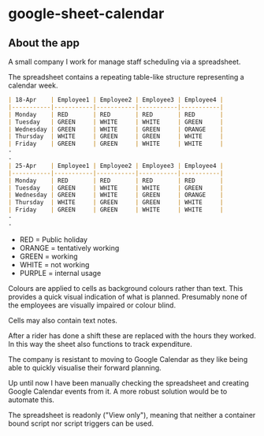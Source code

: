 # google-sheet-calendar

## About the app

A small company I work for manage staff scheduling via a spreadsheet.

The spreadsheet contains a repeating table-like structure representing a calendar week.

```md
| 18-Apr    | Employee1 | Employee2 | Employee3 | Employee4 |
|-----------|-----------|-----------|-----------|-----------|
| Monday    | RED       | RED       | RED       | RED       |
| Tuesday   | GREEN     | WHITE     | WHITE     | GREEN     |
| Wednesday | GREEN     | WHITE     | GREEN     | ORANGE    |
| Thursday  | WHITE     | GREEN     | GREEN     | WHITE     |
| Friday    | GREEN     | GREEN     | WHITE     | WHITE     |
-
-
| 25-Apr    | Employee1 | Employee2 | Employee3 | Employee4 |
|-----------|-----------|-----------|-----------|-----------|
| Monday    | RED       | RED       | RED       | RED       |
| Tuesday   | GREEN     | WHITE     | WHITE     | GREEN     |
| Wednesday | GREEN     | WHITE     | GREEN     | ORANGE    |
| Thursday  | WHITE     | GREEN     | GREEN     | WHITE     |
| Friday    | GREEN     | GREEN     | WHITE     | WHITE     |
-
-
```

* RED = Public holiday
* ORANGE = tentatively working
* GREEN = working
* WHITE = not working
* PURPLE = internal usage

Colours are applied to cells as background colours rather than text. This provides a quick visual indication of what is planned. Presumably none of the employees are visually impaired or colour blind.

Cells may also contain text notes.

After a rider has done a shift these are replaced with the hours they worked. In this way the sheet also functions to track expenditure.

The company is resistant to moving to Google Calendar as they like being able to quickly visualise their forward planning.

Up until now I have been manually checking the spreadsheet and creating Google Calendar events from it. A more robust solution would be to automate this.

The spreadsheet is readonly ("View only"), meaning that neither a container bound script nor script triggers can be used.
